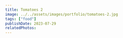 ```yaml
---
title: Tomatoes 2
image: ../../assets/images/portfolio/tomatoes-2.jpg
tags: ["food"]
publishDate: 2023-07-29
relatedPhotos:
---
```

